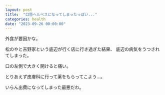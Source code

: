 ```yaml
---
layout: post
title:  "口唇ヘルペスになってしまったっぽい..."
categories: health
date: "2023-09-26 00:00:00"
---
```


外食が要因かな。

松のやと吉野家という底辺が行く店に行き過ぎた結果、
底辺の病気をうつされてしまった。

口の左側で大きく開けると痛い。

とりあえず皮膚科に行って薬をもらってこよう...。

いらん出費になってしまった最悪だわ。

